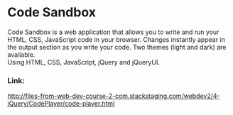 # Code Sandbox
Code Sandbox is a web application that allows you to write and run your HTML, CSS, JavaScript code in your browser.
Сhanges instantly appear in the output section as you write your code. Two themes (light and dark) are available.  
Using HTML, CSS, JavaScript, jQuery and jQueryUI.

### Link: 
http://files-from-web-dev-course-2-com.stackstaging.com/webdev2/4-jQuery/CodePlayer/code-player.html
